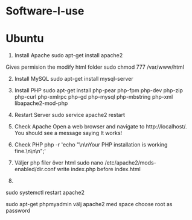 # Software-I-use

# Ubuntu
1. Install Apache
sudo apt-get install apache2

Gives permision the modify html folder
sudo chmod 777 /var/www/html

2. Install MySQL
sudo apt-get install mysql-server

3. Install PHP
sudo apt-get install php-pear php-fpm php-dev php-zip php-curl php-xmlrpc php-gd php-mysql php-mbstring php-xml libapache2-mod-php


4. Restart Server
sudo service apache2 restart

5. Check Apache
Open a web browser and navigate to http://localhost/. You should see a message saying It works!

6. Check PHP
php -r 'echo "\n\nYour PHP installation is working fine.\n\n\n";'

7. Väljer php filer över html
sudo nano /etc/apache2/mods-enabled/dir.conf
write index.php before index.html

8. 
sudo systemctl restart apache2


sudo apt-get phpmyadmin
välj apache2 med space
choose root as password
